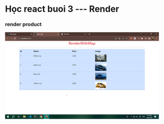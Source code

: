 # Học react buoi 3 --- Render
    

### render product
![khong ton tai](./images/img_b3_randerProduct.png)